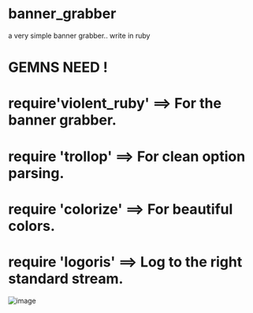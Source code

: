 # banner_grabber
a very simple banner grabber.. write in ruby

# GEMNS NEED ! 
# require'violent_ruby' ==> For the banner grabber.
# require 'trollop'      ==> For clean option parsing.
# require 'colorize'     ==> For beautiful colors.
# require 'logoris'      ==> Log to the right standard stream.



![image](https://i.imgur.com/jKtiukQ.png)

